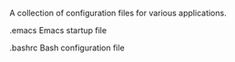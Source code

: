 A collection of configuration files for various applications.

.emacs
  Emacs startup file

.bashrc
  Bash configuration file